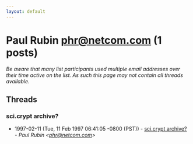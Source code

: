 ```yaml
---
layout: default
---
```


# Paul Rubin <phr@netcom.com> (1 posts)

_Be aware that many list participants used multiple email addresses over their time active on the list. As such this page may not contain all threads available._

## Threads

### sci.crypt archive?
+ 1997-02-11 (Tue, 11 Feb 1997 06:41:05 -0800 (PST)) - [sci.crypt archive?](/archive/1997/02/59b6bc5b8bd7094f9ae522dfd8425109405a15fb6a1104f7c71943b3927152de) - _Paul Rubin \<phr@netcom.com\>_

